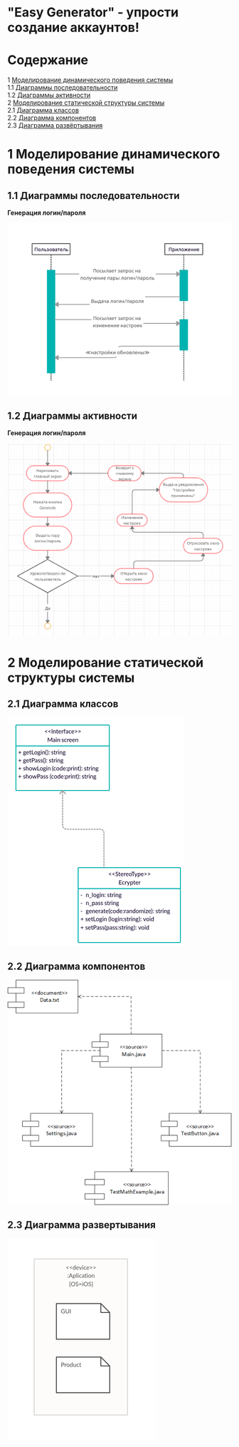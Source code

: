 # "Easy Generator" - упрости создание аккаунтов!

# Содержание
1 [Моделирование динамического поведения системы](#intro)  
1.1 [Диаграммы последовательности](#sequence)  
1.2 [Диаграммы активности](#activity)    
2 [Моделирование статической структуры системы](#model)  
2.1 [Диаграмма классов](#class)  
2.2 [Диаграмма компонентов](#components)  
2.3 [Диаграмма развёртывания](#deployment)  

<a name="intro"/>

# 1 Моделирование динамического поведения системы

<a name="sequence"/>

## 1.1 Диаграммы последовательности

**Генерация логин/пароля**

![Генерация](/Images/sequence.png)  

<a name="activity"/>

## 1.2 Диаграммы активности

**Генерация логин/пароля**

![Генерация](/Images/activities.png)  

<a name="model"/>

# 2 Моделирование статической структуры системы

<a name="class"/>

## 2.1 Диаграмма классов

![Диаграмма классов](/Images/classes.png)

<a name="components"/>

## 2.2 Диаграмма компонентов

![Диаграмма компонентов](/Images/components.png)

<a name="deployment"/>

## 2.3 Диаграмма развертывания

![Диаграмма развертывания](/Images/deployment.png)
